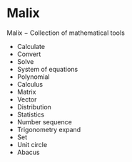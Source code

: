# Malix
Malix − Collection of mathematical tools

* Calculate
* Convert
* Solve
* System of equations
* Polynomial
* Calculus
* Matrix
* Vector
* Distribution
* Statistics
* Number sequence
* Trigonometry expand
* Set
* Unit circle
* Abacus
